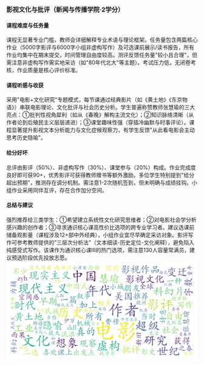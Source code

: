 ### 影视文化与批评（新闻与传播学院·2学分）

#### 课程难度与任务量  
课程无显著专业门槛，教师会详细解释专业术语与理论框架。任务量包含两篇核心作业（5000字影评与6000字小组非虚构写作）及可选课前展示/读书报告，所有作业均集中在期末提交，时间管理自由度较高。测评反馈任务量"较小且合理"，但需注意非虚构写作需实地采访（如"80年代北大"等主题）。考试压力低，无闭卷考核，作业质量是核心评价标准。

#### 课程听感与收获  
采用"电影+文化研究"专题模式，每节课通过经典影片（如《黄土地》《东京物语》）串联电影理论、文化批评与社会历史分析。学生普遍称赞教师张慧瑜的三大亮点：①批判性视角犀利（如从《春晚》解构主流文化）；②知识脉络清晰（从作者论到后殖民主义层层递进）；③课堂趣味性强（穿插冷幽默与时事评论）。课程显著提升影视文本分析能力与文化症候观察力，有学生反馈"从此看电影会主动思考历史隐喻"。

#### 给分好坏  
总评由影评（50%）、非虚构写作（30%）、课堂参与（20%）构成。作业完成度良好即可获90+，优秀影评可获得教师赠书等额外激励。多位学生特别提到"给分超出预期"，推测存在调分机制。需注意1-2次随机签到，但未明确与成绩挂钩。小组作业采用同伴互评，存在合作加分空间。

#### 总结与建议  
强烈推荐给三类学生：①希望建立系统性文化研究思维者；②对电影社会学分析感兴趣的创作者；③寻求通识核心课高性价比选项的跨专业学习者。建议选课前储备观影量（课程涉及12+部中外经典），小组作业宜尽早确定采访对象。影评写作可参考教师提供的"三层次分析法"（文本细读-历史定位-文化阐释），避免陷入纯感受式写作。该课作为通识核心课III的热门选项，需注意130人容量常满员，建议预选阶段优先投放志愿。
![wordcloud](wordcloud.png)
